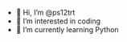 - 👋 Hi, I’m @ps12trt
- 👀 I’m interested in coding
- 🌱 I’m currently learning Python

<!---
ps12trt/ps12trt is a ✨ special ✨ repository because its `README.md` (this file) appears on your GitHub profile.
You can click the Preview link to take a look at your changes.
--->
